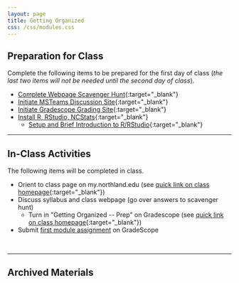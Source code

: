 ```yaml
---
layout: page
title: Getting Organized
css: /css/modules.css
---
```



## Preparation for Class

Complete the following items to be prepared for the first day of class (*the last two items will not be needed until the second day of class*).

* [Complete Webpage Scavenger Hunt](Prep/GetOrganized_Hunt){:target="_blank"}
* [Initiate MSTeams Discussion Site](Prep/GetOrganized_MSTeams){:target="_blank"}
* [Initiate Gradescope Grading Site](Prep/GetOrganized_Gradescope){:target="_blank"}
* [Install R, RStudio, NCStats](bookR/RStart.html#installing-r-rstudio-ncstats){:target="_blank"}
    * [Setup and Brief Introduction to R/RStudio](bookR/RStart.html#what-is-r-and-rstudio){:target="_blank"}

----

## In-Class Activities

The following items will be completed in class.

* Orient to class page on my.northland.edu (see [quick link on class homepage](../){:target="_blank"})
* Discuss syllabus and class webpage (go over answers to scavenger hunt)
    * Turn in "Getting Organized -- Prep" on Gradescope (see [quick link on class homepage](../){:target="_blank"})
* Submit [first module assignment](CE/GetOrganized_CE1) on GradeScope

&nbsp;

----

## Archived Materials
